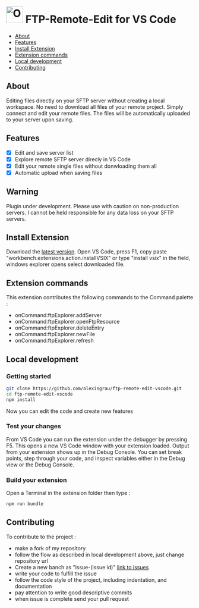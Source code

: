 # <img src="media/git-icon.png" alt="OpenTelemetry Icon" width="45" height=""> FTP-Remote-Edit for VS Code

* [About](#about)
* [Features](#features)
* [Install Extension](#install-extension)
* [Extension commands](#extension-commands)
* [Local development](#local-development)
* [Contributing](#contributing)

## About

Editing files directly on your SFTP server without creating a local workspace. No need to download all files of your remote project. Simply connect and edit your remote files. The files will be automatically uploaded to your server upon saving.

## Features

- [x] Edit and save server list
- [x] Explore remote SFTP server direcly in VS Code
- [x] Edit your remote single files without donwloading them all
- [x] Automatic upload when saving files

## Warning

Plugin under development. Please use with caution on non-production servers. I cannot be held responsible for any data loss on your SFTP servers.

## Install Extension

Download the [latest version](https://github.com/alexisgrau/ftp-remote-edit-vscode/releases/latest/download/ftp-remote-edit-vscode.vsix).
Open VS Code, press F1, copy paste "workbench.extensions.action.installVSIX" or type "install vsix" in the field, windows explorer opens select downloaded file.

## Extension commands

This extension contributes the following commands to the Command palette :

- onCommand:ftpExplorer.addServer
- onCommand:ftpExplorer.openFtpResource
- onCommand:ftpExplorer.deleteEntry
- onCommand:ftpExplorer.newFile
- onCommand:ftpExplorer.refresh

## Local development

### Getting started

```sh
git clone https://github.com/alexisgrau/ftp-remote-edit-vscode.git
cd ftp-remote-edit-vscode
npm install
```

Now you can edit the code and create new features

### Test your changes

From VS Code you can run the extension under the debugger by pressing F5. This opens a new VS Code window with your extension loaded. Output from your extension shows up in the Debug Console. You can set break points, step through your code, and inspect variables either in the Debug view or the Debug Console.

### Build your extension

Open a Terminal in the extension folder then type :

```sh
npm run bundle
```

## Contributing

To contribute to the project :
- make a fork of my repository
- follow the flow as described in local development above, just change repository url
- Create a new banch as "issue-(issue id)" [link to issues](https://github.com/alexisgrau/ftp-remote-edit-vscode/issues)
- write your code to fulfill the issue
- follow the code style of the project, including indentation, and documentation
- pay attention to write good descriptive commits
- when issue is complete send your pull request

